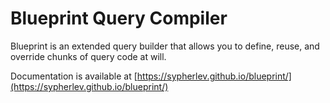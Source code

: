 # Blueprint Query Compiler

Blueprint is an extended query builder that allows you to define, reuse, and override chunks of query code at will.

Documentation is available at [https://sypherlev.github.io/blueprint/](https://sypherlev.github.io/blueprint/)
